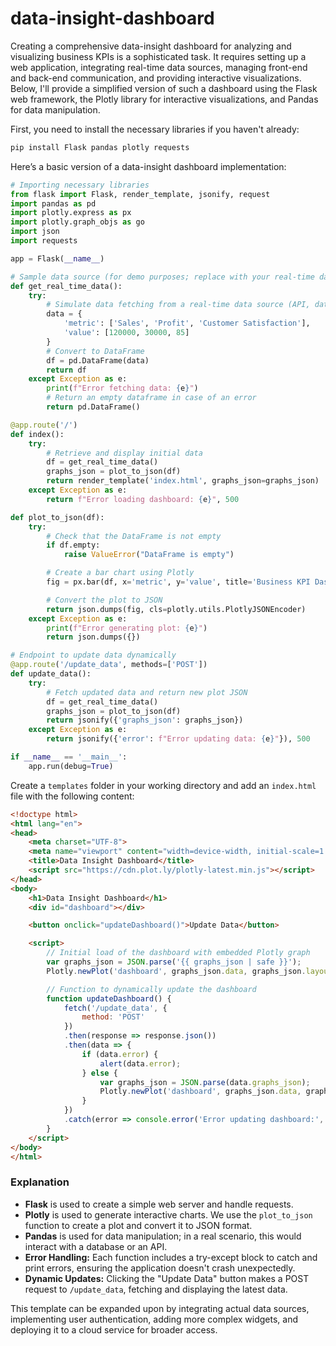 # data-insight-dashboard

Creating a comprehensive data-insight dashboard for analyzing and visualizing business KPIs is a sophisticated task. It requires setting up a web application, integrating real-time data sources, managing front-end and back-end communication, and providing interactive visualizations. Below, I'll provide a simplified version of such a dashboard using the Flask web framework, the Plotly library for interactive visualizations, and Pandas for data manipulation.

First, you need to install the necessary libraries if you haven't already:

```bash
pip install Flask pandas plotly requests
```

Here’s a basic version of a data-insight dashboard implementation:

```python
# Importing necessary libraries
from flask import Flask, render_template, jsonify, request
import pandas as pd
import plotly.express as px
import plotly.graph_objs as go
import json
import requests

app = Flask(__name__)

# Sample data source (for demo purposes; replace with your real-time data source)
def get_real_time_data():
    try:
        # Simulate data fetching from a real-time data source (API, database, etc.)
        data = {
            'metric': ['Sales', 'Profit', 'Customer Satisfaction'],
            'value': [120000, 30000, 85]
        }
        # Convert to DataFrame
        df = pd.DataFrame(data)
        return df
    except Exception as e:
        print(f"Error fetching data: {e}")
        # Return an empty dataframe in case of an error
        return pd.DataFrame()

@app.route('/')
def index():
    try:
        # Retrieve and display initial data
        df = get_real_time_data()
        graphs_json = plot_to_json(df)
        return render_template('index.html', graphs_json=graphs_json)
    except Exception as e:
        return f"Error loading dashboard: {e}", 500

def plot_to_json(df):
    try:
        # Check that the DataFrame is not empty
        if df.empty:
            raise ValueError("DataFrame is empty")

        # Create a bar chart using Plotly
        fig = px.bar(df, x='metric', y='value', title='Business KPI Dashboard')

        # Convert the plot to JSON
        return json.dumps(fig, cls=plotly.utils.PlotlyJSONEncoder)
    except Exception as e:
        print(f"Error generating plot: {e}")
        return json.dumps({})

# Endpoint to update data dynamically
@app.route('/update_data', methods=['POST'])
def update_data():
    try:
        # Fetch updated data and return new plot JSON
        df = get_real_time_data()
        graphs_json = plot_to_json(df)
        return jsonify({'graphs_json': graphs_json})
    except Exception as e:
        return jsonify({'error': f"Error updating data: {e}"}), 500

if __name__ == '__main__':
    app.run(debug=True)
```

Create a `templates` folder in your working directory and add an `index.html` file with the following content:

```html
<!doctype html>
<html lang="en">
<head>
    <meta charset="UTF-8">
    <meta name="viewport" content="width=device-width, initial-scale=1.0">
    <title>Data Insight Dashboard</title>
    <script src="https://cdn.plot.ly/plotly-latest.min.js"></script>
</head>
<body>
    <h1>Data Insight Dashboard</h1>
    <div id="dashboard"></div>

    <button onclick="updateDashboard()">Update Data</button>

    <script>
        // Initial load of the dashboard with embedded Plotly graph
        var graphs_json = JSON.parse('{{ graphs_json | safe }}');
        Plotly.newPlot('dashboard', graphs_json.data, graphs_json.layout);

        // Function to dynamically update the dashboard
        function updateDashboard() {
            fetch('/update_data', {
                method: 'POST'
            })
            .then(response => response.json())
            .then(data => {
                if (data.error) {
                    alert(data.error);
                } else {
                    var graphs_json = JSON.parse(data.graphs_json);
                    Plotly.newPlot('dashboard', graphs_json.data, graphs_json.layout);
                }
            })
            .catch(error => console.error('Error updating dashboard:', error));
        }
    </script>
</body>
</html>
```

### Explanation
- **Flask** is used to create a simple web server and handle requests.
- **Plotly** is used to generate interactive charts. We use the `plot_to_json` function to create a plot and convert it to JSON format.
- **Pandas** is used for data manipulation; in a real scenario, this would interact with a database or an API.
- **Error Handling:** Each function includes a try-except block to catch and print errors, ensuring the application doesn't crash unexpectedly.
- **Dynamic Updates:** Clicking the "Update Data" button makes a POST request to `/update_data`, fetching and displaying the latest data.

This template can be expanded upon by integrating actual data sources, implementing user authentication, adding more complex widgets, and deploying it to a cloud service for broader access.